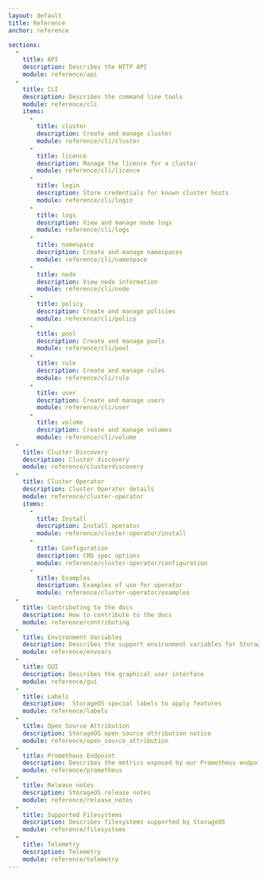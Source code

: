 ```yaml
---
layout: default
title: Reference
anchor: reference

sections:
  -
    title: API
    description: Describes the HTTP API
    module: reference/api
  -
    title: CLI
    description: Describes the command line tools
    module: reference/cli
    items:
      -
        title: cluster
        description: Create and manage cluster
        module: reference/cli/cluster
      -
        title: licence
        description: Manage the licence for a cluster
        module: reference/cli/licence
      -
        title: login
        description: Store credentials for known cluster hosts
        module: reference/cli/login
      -
        title: logs
        description: View and manage node logs
        module: reference/cli/logs
      -
        title: namespace
        description: Create and manage namespaces
        module: reference/cli/namespace
      -
        title: node
        description: View node information
        module: reference/cli/node
      -
        title: policy
        description: Create and manage policies
        module: reference/cli/policy
      -
        title: pool
        description: Create and manage pools
        module: reference/cli/pool
      -
        title: rule
        description: Create and manage rules
        module: reference/cli/rule
      -
        title: user
        description: Create and manage users
        module: reference/cli/user
      -
        title: volume
        description: Create and manage volumes
        module: reference/cli/volume
  -
    title: Cluster Discovery
    description: Cluster discovery
    module: reference/clusterdiscovery
  -
    title: Cluster Operator
    description: Cluster Operator details
    module: reference/cluster-operator
    items:
      -
        title: Install
        description: Install operator
        module: reference/cluster-operator/install
      -
        title: Configuration
        description: CRD spec options
        module: reference/cluster-operator/configuration
      -
        title: Examples
        description: Examples of use for operator
        module: reference/cluster-operator/examples
  -
    title: Contributing to the docs
    description: How to contribute to the docs
    module: reference/contributing
  -
    title: Environment Variables
    description: Describes the support environment variables for StorageOS
    module: reference/envvars
  -
    title: GUI
    description: Describes the graphical user interface
    module: reference/gui
  -
    title: Labels
    description:  StorageOS special labels to apply features
    module: reference/labels
  -
    title: Open Source Attribution
    description: StorageOS open source attribution notice
    module: reference/open_source_attribution
  -
    title: Prometheus Endpoint
    description: Describes the metrics exposed by our Prometheus endpoint
    module: reference/prometheus
  -
    title: Release notes
    description: StorageOS release notes
    module: reference/release_notes
  -
    title: Supported Filesystems
    description: Describes filesystems supported by StorageOS
    module: reference/filesystems
  -
    title: Telemetry
    description: Telemetry
    module: reference/telemetry
---
```

